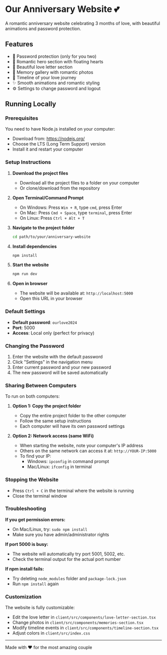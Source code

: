 # Our Anniversary Website 💕

A romantic anniversary website celebrating 3 months of love, with beautiful animations and password protection.

## Features

- 🔐 Password protection (only for you two)
- 💝 Romantic hero section with floating hearts
- 💌 Beautiful love letter section
- 📸 Memory gallery with romantic photos
- 📅 Timeline of your love journey
- ✨ Smooth animations and romantic styling
- ⚙️ Settings to change password and logout

## Running Locally

### Prerequisites

You need to have Node.js installed on your computer:
- Download from: https://nodejs.org/
- Choose the LTS (Long Term Support) version
- Install it and restart your computer

### Setup Instructions

1. **Download the project files**
   - Download all the project files to a folder on your computer
   - Or clone/download from the repository

2. **Open Terminal/Command Prompt**
   - On Windows: Press `Win + R`, type `cmd`, press Enter
   - On Mac: Press `Cmd + Space`, type `terminal`, press Enter
   - On Linux: Press `Ctrl + Alt + T`

3. **Navigate to the project folder**
   ```bash
   cd path/to/your/anniversary-website
   ```

4. **Install dependencies**
   ```bash
   npm install
   ```

5. **Start the website**
   ```bash
   npm run dev
   ```

6. **Open in browser**
   - The website will be available at: `http://localhost:5000`
   - Open this URL in your browser

### Default Settings

- **Default password**: `ourlove2024`
- **Port**: 5000
- **Access**: Local only (perfect for privacy)

### Changing the Password

1. Enter the website with the default password
2. Click "Settings" in the navigation menu
3. Enter current password and your new password
4. The new password will be saved automatically

### Sharing Between Computers

To run on both computers:

1. **Option 1: Copy the project folder**
   - Copy the entire project folder to the other computer
   - Follow the same setup instructions
   - Each computer will have its own password settings

2. **Option 2: Network access (same WiFi)**
   - When starting the website, note your computer's IP address
   - Others on the same network can access it at: `http://YOUR-IP:5000`
   - To find your IP:
     - Windows: `ipconfig` in command prompt
     - Mac/Linux: `ifconfig` in terminal

### Stopping the Website

- Press `Ctrl + C` in the terminal where the website is running
- Close the terminal window

### Troubleshooting

**If you get permission errors:**
- On Mac/Linux, try: `sudo npm install`
- Make sure you have admin/administrator rights

**If port 5000 is busy:**
- The website will automatically try port 5001, 5002, etc.
- Check the terminal output for the actual port number

**If npm install fails:**
- Try deleting `node_modules` folder and `package-lock.json`
- Run `npm install` again

### Customization

The website is fully customizable:
- Edit the love letter in `client/src/components/love-letter-section.tsx`
- Change photos in `client/src/components/memories-section.tsx`
- Modify timeline events in `client/src/components/timeline-section.tsx`
- Adjust colors in `client/src/index.css`

---

Made with ❤️ for the most amazing couple
